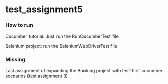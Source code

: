 # test_assignment5

### How to run
Cucumber tutorial:
Just run the RunCucumberTest file

Selenium project:
run the SeleniumWebDriverTest file

### Missing
Last assignment of expanding the Booking project with test-first cucumber scenarios (test assignment 3)
